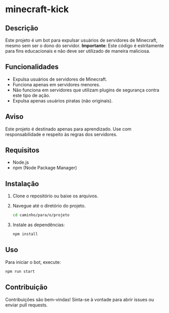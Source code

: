 ﻿# minecraft-kick
 
## Descrição

Este projeto é um bot para expulsar usuários de servidores de Minecraft, mesmo sem ser o dono do servidor. **Importante**: Este código é estritamente para fins educacionais e não deve ser utilizado de maneira maliciosa.

## Funcionalidades

- Expulsa usuários de servidores de Minecraft.
- Funciona apenas em servidores menores.
- Não funciona em servidores que utilizam plugins de segurança contra este tipo de ação.
- Expulsa apenas usuários piratas (não originais).

## Aviso

Este projeto é destinado apenas para aprendizado. Use com responsabilidade e respeito às regras dos servidores.

## Requisitos

- Node.js
- npm (Node Package Manager)

## Instalação

1. Clone o repositório ou baixe os arquivos.

2. Navegue até o diretório do projeto.

   ```sh
   cd caminho/para/o/projeto
   ```

3. Instale as dependências:

   ```sh
   npm install
   ```

## Uso

Para iniciar o bot, execute:

```sh
npm run start
```

## Contribuição

Contribuições são bem-vindas! Sinta-se à vontade para abrir issues ou enviar pull requests.
